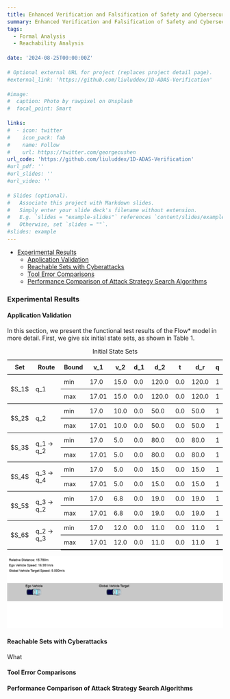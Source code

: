 ```yaml
---
title: Enhanced Verification and Falsification of Safety and Cybersecurity for ADAS Based on Reachability Analysis and Dynamic Programming
summary: Enhanced Verification and Falsification of Safety and Cybersecurity for ADAS Based on Reachability Analysis and Dynamic Programming.
tags:
  - Formal Analysis
  - Reachability Analysis

date: '2024-08-25T00:00:00Z'

# Optional external URL for project (replaces project detail page).
#external_link: 'https://github.com/liuluddex/1D-ADAS-Verification'

#image:
#  caption: Photo by rawpixel on Unsplash
#  focal_point: Smart

links:
#  - icon: twitter
#    icon_pack: fab
#    name: Follow
#    url: https://twitter.com/georgecushen
url_code: 'https://github.com/liuluddex/1D-ADAS-Verification'
#url_pdf: ''
#url_slides: ''
#url_video: ''

# Slides (optional).
#   Associate this project with Markdown slides.
#   Simply enter your slide deck's filename without extension.
#   E.g. `slides = "example-slides"` references `content/slides/example-slides.md`.
#   Otherwise, set `slides = ""`.
#slides: example
---
```


[//]: # (## Content)

[//]: # (- [Content]&#40;#content&#41;)

[//]: # (  - [Abstract]&#40;#abstract&#41;)

[//]: # (  - [Introduction]&#40;#introduction&#41;)

[//]: # (  - [Related Work]&#40;#related-work&#41;)

[//]: # (  - [System Assumptions and Problem Statements]&#40;#problems&#41;)

[//]: # (  - [Methods for Enhanced Verification and Falsification of ADAS Safety with Security]&#40;#methods&#41;)

[//]: # (  - [Experiments and Results]&#40;#experiments&#41;)

[//]: # (  - [Conclusion]&#40;#conclusion&#41;)

[//]: # ()
[//]: # (### Abstract)

[//]: # (Ensuring safety of advanced driver assistance systems &#40;ADASs&#41; is crucial to the reliability and automation of autonomous vehicles. ADASs are featured in intra-vehicle as well as inter-vehicle communications, which brings about cybersecurity threats that may eventually lead to safety violations or even collisions. Moreover, cyberattacks introduce complex yet unpredictable uncertainties to the closed-loop systems composed of ADASs and the vehicle dynamics, and this makes safety verification extremely conservative or even inconclusive. This paper is devoted to tackling this challenge and proposes an enhanced approach of verification and falsification for ADASs under cyberattacks. We first use hybrid automata to model the vehicle dynamics with ADASs in the loop, and verify their dynamic behaviors through reachability analysis. In cases that no conclusion can be drawn, a falsification process based on dynamic programming is designed for searching cyberattack strategies that may lead to safety violations. Finally, experimental results show that by minimizing the cost of cyberattacks, the proposed approach can effectively find safety violations caused by cyberattacks, thereby enhancing verification performances on safety and cybersecurity guarantees. )

[//]: # ()
[//]: # (### Introduction)

[//]: # (#### Background)

[//]: # (With the development of autonomous driving technology, advanced driver assistance systems &#40;ADAS&#41; play an increasingly important role in intra-vehicle and inter-vehicle communications. However, this connectivity also brings serious cybersecurity threats, which may lead to safety violations and even traffic accidents. Therefore, it is crucial to ensure the safety and reliability of ADAS, especially in the face of potential cyberattacks.)

[//]: # ()
[//]: # (#### Challenge )

[//]: # (Cyberattacks introduce complex and unpredictable uncertainties, especially in the closed-loop system composed of ADAS and vehicle dynamics. This makes traditional safety verification methods too conservative or difficult to draw clear conclusions, resulting in insufficient guarantee of system safety.)

[//]: # ()
[//]: # (#### Project Goals )

[//]: # (This project is dedicated to solving the problem of security verification of ADAS under cyber attacks. It proposes a new method that combines verification and falsification to help detect cyberattack strategies that may lead to security violations, thereby enhancing the safety and cyber security of ADAS.)

[//]: # ()
[//]: # (#### Solution)

[//]: # (  * System Modeling)

[//]: # (  We first model the dynamics of a vehicle containing ADAS using hybrid automata to evaluate its dynamic behavior.)

[//]: # ()
[//]: # (  * Verification Process)

[//]: # (  Through reachability analysis, we can verify the system's security under normal conditions.)

[//]: # ()
[//]: # (  * Falsification Process)

[//]: # (  Without a clear conclusion, we designed a dynamic programming-based falsification process to explore cyberattack strategies that could lead to security violations.)

[//]: # ()
[//]: # (#### Experimental Results)

[//]: # (Experiments show that this method can effectively find security violations caused by cyberattacks. While reducing the cost of cyberattacks, it significantly improves the verification performance of the system, providing stronger protection for the safety and cyber security of ADAS.)

[//]: # ()
[//]: # (### Related Work)

[//]: # ()
[//]: # (### System Assumptions and Problem Statements)

[//]: # ()
[//]: # (### Methods for Enhanced Verification and Falsification of ADAS Safety with Security)

[//]: # ()
[//]: # (### Experiments and Results)

[//]: # ()
[//]: # (### Conclusion)

- [Experimental Results](#experimental_results)
  - [Application Validation](#application_validation)
  - [Reachable Sets with Cyberattacks](#reachable_sets)
  - [Tool Error Comparisons](#tool_error_comparison)
  - [Performance Comparison of Attack Strategy Search Algorithms](#performance_comparison)

### Experimental Results

#### Application Validation
In this section, we present the functional test results of the Flow* model in more detail. First, we give six initial state sets, as shown in Table 1.

[//]: # (| Set | Bound | $v_1$ | $v_2$ | $d_1$ | $d_2$ | $t$ | $d_r$ | $q$ |)

<table>
    <style>
          table {
              border-collapse: collapse;
              width: 100%;
          }
          table th, table td {
              border-bottom: 1px solid black;
              border-top: 1px solid black;
              padding: 8px;
          }
          table tr:last-child td {
              border-bottom: 2px solid black;
          }
    </style>
    <caption>Initial State Sets</caption>
    <thead>
        <tr>
            <th>Set</th>
            <th>Route</th>
            <th>Bound</th>
            <th>v_1</th>
            <th>v_2</th>
            <th>d_1</th>
            <th>d_2</th>
            <th>t</th>
            <th>d_r</th>
            <th>q</th>
        </tr>
    </thead>
    <tbody>
        <tr>
            <td rowspan="2">$S_1$</td>
            <td rowspan="2">q_1</td>            
            <td>min</td>
            <td>17.0</td>
            <td>15.0</td>
            <td>0.0</td>
            <td>120.0</td>
            <td>0.0</td>
            <td>120.0</td>
            <td>1</td>
        </tr>
        <tr>
            <td>max</td>
            <td>17.01</td>
            <td>15.0</td>
            <td>0.0</td>
            <td>120.0</td>
            <td>0.0</td>
            <td>120.0</td>
            <td>1</td>
        </tr>
        <tr>
            <td rowspan="2">$S_2$</td>
            <td rowspan="2">q_2</td>            
            <td>min</td>
            <td>17.0</td>
            <td>10.0</td>
            <td>0.0</td>
            <td>50.0</td>
            <td>0.0</td>
            <td>50.0</td>
            <td>1</td>
        </tr>
        <tr>
            <td>max</td>
            <td>17.01</td>
            <td>10.0</td>
            <td>0.0</td>
            <td>50.0</td>
            <td>0.0</td>
            <td>50.0</td>
            <td>1</td>
        </tr>
        <tr>
            <td rowspan="2">$S_3$</td>
            <td rowspan="2">q_1 -> q_2</td>
            <td>min</td>
            <td>17.0</td>
            <td>5.0</td>
            <td>0.0</td>
            <td>80.0</td>
            <td>0.0</td>
            <td>80.0</td>
            <td>1</td>
        </tr>
        <tr>
            <td>max</td>
            <td>17.01</td>
            <td>5.0</td>
            <td>0.0</td>
            <td>80.0</td>
            <td>0.0</td>
            <td>80.0</td>
            <td>1</td>
        </tr>
        <tr>
            <td rowspan="2">$S_4$</td>
            <td rowspan="2">q_3 -> q_4</td>
            <td>min</td>
            <td>17.0</td>
            <td>5.0</td>
            <td>0.0</td>
            <td>15.0</td>
            <td>0.0</td>
            <td>15.0</td>
            <td>1</td>
        </tr>
        <tr>
            <td>max</td>
            <td>17.01</td>
            <td>5.0</td>
            <td>0.0</td>
            <td>15.0</td>
            <td>0.0</td>
            <td>15.0</td>
            <td>1</td>
        </tr>
        <tr>
            <td rowspan="2">$S_5$</td>
            <td rowspan="2">q_3 -> q_2</td>
            <td>min</td>
            <td>17.0</td>
            <td>6.8</td>
            <td>0.0</td>
            <td>19.0</td>
            <td>0.0</td>
            <td>19.0</td>
            <td>1</td>
        </tr>
        <tr>
            <td>max</td>
            <td>17.01</td>
            <td>6.8</td>
            <td>0.0</td>
            <td>19.0</td>
            <td>0.0</td>
            <td>19.0</td>
            <td>1</td>
        </tr>
        <tr>
            <td rowspan="2">$S_6$</td>
            <td rowspan="2">q_2 -> q_3</td>
            <td>min</td>
            <td>17.0</td>
            <td>12.0</td>
            <td>0.0</td>
            <td>11.0</td>
            <td>0.0</td>
            <td>11.0</td>
            <td>1</td>
        </tr>
        <tr>
            <td>max</td>
            <td>17.01</td>
            <td>12.0</td>
            <td>0.0</td>
            <td>11.0</td>
            <td>0.0</td>
            <td>11.0</td>
            <td>1</td>
        </tr>
    </tbody>
</table>



![Motion Simulation.](images/1D-ADAS-Verification-motion_simulation.gif)

#### Reachable Sets with Cyberattacks

What

#### Tool Error Comparisons

#### Performance Comparison of Attack Strategy Search Algorithms
